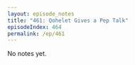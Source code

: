 ```yaml
---
layout: episode_notes
title: "461: Qohelet Gives a Pep Talk"
episodeIndex: 464
permalink: /ep/461
---
```

No notes yet.
